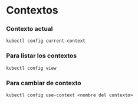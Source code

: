 # Contextos

### Contexto actual

```
kubectl config current-context
```

### Para listar los contextos

```
kubectl config view
```

### Para cambiar de contexto

```
kubectl config use-context <nombre del contexto>
```
